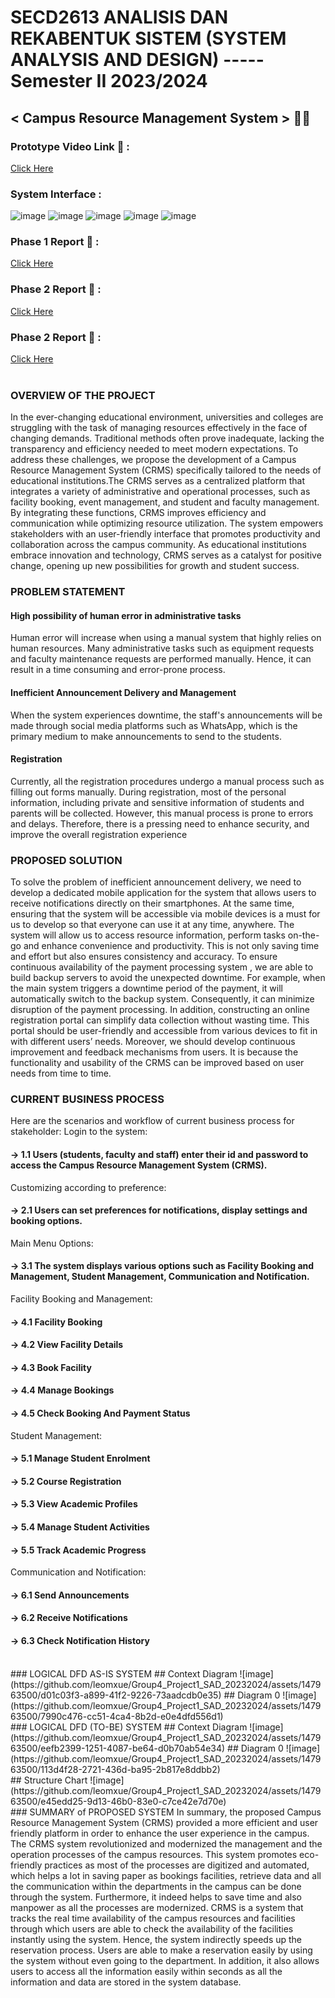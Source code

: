 # SECD2613 ANALISIS DAN REKABENTUK SISTEM (SYSTEM ANALYSIS AND DESIGN) ----- Semester II 2023/2024
## < Campus Resource Management System > 👩‍💻
### Prototype Video Link 🎥 :
[Click Here](https://youtu.be/c-UCtWR59cA) <br> 
### System Interface :
![image](https://github.com/leomxue/Group4_Project1_SAD_20232024/assets/147922134/897a78e2-314a-47c2-8e86-0d110ea7cdb2)
![image](https://github.com/leomxue/Group4_Project1_SAD_20232024/assets/147922134/3fc775f8-4cd1-45a9-9f64-4944d90f702a)
![image](https://github.com/leomxue/Group4_Project1_SAD_20232024/assets/147922134/de32ce8b-682e-4350-8a8f-68d28aa959a5)
![image](https://github.com/leomxue/Group4_Project1_SAD_20232024/assets/147922134/626bd3fc-0174-44f0-89c9-819985b48445)
![image](https://github.com/leomxue/Group4_Project1_SAD_20232024/assets/147922134/151d1355-e8ae-40fc-8a4d-64448f969fc8)
<br>
### Phase 1 Report 📁 :
[Click Here](https://github.com/leomxue/Group4_Project1_SAD_20232024/blob/main/Proposal.pdf) <br>
### Phase 2 Report 📁 :
[Click Here](https://github.com/leomxue/Group4_Project1_SAD_20232024/blob/main/SAD%20Phase%202.pdf) <br>
### Phase 2 Report 📁 :
[Click Here](https://github.com/leomxue/Group4_Project1_SAD_20232024/blob/main/SAD%20Phase%203.pdf) <br> <br>

### OVERVIEW OF THE PROJECT
In the ever-changing educational environment, universities and colleges are struggling with the task of managing resources effectively in the face of changing demands. Traditional methods often prove inadequate, lacking the transparency and efficiency needed to meet modern expectations. To address these challenges, we propose the development of a Campus Resource Management System (CRMS) specifically tailored to the needs of educational institutions.The CRMS serves as a centralized platform that integrates a variety of administrative and operational processes, such as facility booking, event management, and student and faculty management. By integrating these functions, CRMS improves efficiency and communication while optimizing resource utilization. The system empowers stakeholders with an user-friendly interface that promotes productivity and collaboration across the campus community. As educational institutions embrace innovation and technology, CRMS serves as a catalyst for positive change, opening up new possibilities for growth and student success. <br>

### PROBLEM STATEMENT
#### High possibility of human error in administrative tasks
Human error will increase when using a manual system that highly relies on human resources. Many administrative tasks such as equipment requests and faculty maintenance requests are performed manually. Hence, it can result in a time consuming and error-prone process.
#### Inefficient Announcement Delivery and Management
 When the system experiences downtime, the staff's announcements will be made through social media platforms such as WhatsApp, which is the primary medium to make announcements to send to the students.
 #### Registration
Currently, all the registration procedures undergo a manual process such as filling out forms manually. During registration, most of the personal information, including private and sensitive information of students and parents will be collected.  However, this manual process is prone to errors and delays. Therefore, there is a pressing need to enhance security, and improve the overall registration experience
<br>
### PROPOSED SOLUTION
To solve the problem of inefficient announcement delivery, we need to develop a dedicated mobile application for the system that allows users to receive notifications directly on their smartphones. At the same time, ensuring that the system will be accessible via mobile devices is a must for us to develop so that everyone can use it at any time, anywhere. The system will allow us to access resource information, perform tasks on-the-go and enhance convenience and productivity. This is not only saving time and effort but also ensures consistency and accuracy.
To ensure continuous availability of the payment processing system , we are able to build backup servers to avoid the unexpected downtime. For example, when the main system triggers a downtime period of the payment, it will automatically switch to the backup system. Consequently, it can minimize disruption of the payment processing. In addition, constructing an online registration portal can simplify data collection without wasting time. This portal should be user-friendly and accessible from various devices to fit in with different users’ needs. Moreover, we should develop continuous improvement and feedback mechanisms from users. It is because the functionality and usability of the CRMS can be improved based on user needs from time to time.


### CURRENT BUSINESS PROCESS
Here are the scenarios and workflow of current business process for stakeholder:
Login to the system:
#### -> 1.1 Users (students, faculty and staff) enter their id and password to access the Campus Resource Management System (CRMS).
Customizing according to preference:
#### -> 2.1 Users can set preferences for notifications, display settings and booking options.
Main Menu Options:
#### -> 3.1 The system displays various options such as Facility Booking and Management, Student Management, Communication and Notification.
Facility Booking and Management:
#### -> 4.1 Facility Booking 
#### -> 4.2 View Facility Details
#### -> 4.3 Book Facility
#### -> 4.4 Manage Bookings
#### -> 4.5 Check Booking And Payment Status
Student Management:
#### -> 5.1 Manage Student Enrolment
#### -> 5.2 Course Registration
#### -> 5.3 View Academic Profiles 
#### -> 5.4 Manage Student Activities
#### -> 5.5 Track Academic Progress
Communication and Notification:
#### -> 6.1 Send Announcements
#### -> 6.2 Receive Notifications
#### -> 6.3 Check Notification History
<br>
### LOGICAL DFD AS-IS SYSTEM
## Context Diagram
![image](https://github.com/leomxue/Group4_Project1_SAD_20232024/assets/147963500/d01c03f3-a899-41f2-9226-73aadcdb0e35)
## Diagram 0
![image](https://github.com/leomxue/Group4_Project1_SAD_20232024/assets/147963500/7990c476-cc51-4ca4-8b2d-e0e4dfd556d1)
<br>
### LOGICAL DFD (TO-BE) SYSTEM
## Context Diagram
![image](https://github.com/leomxue/Group4_Project1_SAD_20232024/assets/147963500/eefb2399-1251-4087-be64-d0b70ab54e34)
## Diagram 0
![image](https://github.com/leomxue/Group4_Project1_SAD_20232024/assets/147963500/113d4f28-2721-436d-ba95-2b817e8ddbb2)
<br>
## Structure Chart
![image](https://github.com/leomxue/Group4_Project1_SAD_20232024/assets/147963500/e45edd25-9d13-46b0-83e0-c7ce42e7d70e)
<br>
### SUMMARY of PROPOSED SYSTEM
In summary, the proposed Campus Resource Management System (CRMS) provided a more efficient and user friendly platform in order to enhance the user experience in the campus. The CRMS system revolutionized and modernized the management and the operation processes of the campus resources. This system promotes eco-friendly practices as most of the processes are digitized and automated, which helps a lot in saving paper as bookings facilities, retrieve data and all the communication within the departments in the campus can be done through the system. Furthermore, it indeed helps to save time and also manpower as all the processes are modernized. CRMS is a system that tracks the real time availability of the campus resources and facilities through which users are able to check the availability of the facilities instantly using the system. Hence, the system indirectly speeds up the reservation process. Users are able to make a reservation easily by using the system without even going to the department. In addition, it also allows users to access all the information easily within seconds as all the information and data are stored in the system database. 






























